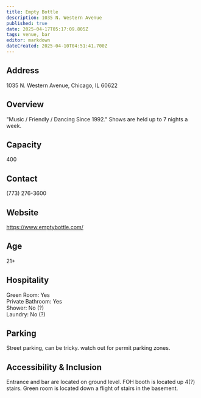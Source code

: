 ```yaml
---
title: Empty Bottle
description: 1035 N. Western Avenue
published: true
date: 2025-04-17T05:17:09.805Z
tags: venue, bar
editor: markdown
dateCreated: 2025-04-10T04:51:41.700Z
---
```


## Address

1035 N. Western Avenue, Chicago, IL 60622

## Overview

"Music / Friendly / Dancing Since 1992⁣." Shows are held up to 7 nights a week.

## Capacity

400

## Contact

(773) 276-3600

## Website

https://www.emptybottle.com/

## Age

21+

## Hospitality

Green Room: Yes  
Private Bathroom: Yes  
Shower: No (?)  
Laundry: No (?)

## Parking

Street parking, can be tricky.  watch out for permit parking zones. 

## Accessibility & Inclusion

Entrance and bar are located on ground level. FOH booth is located up 4(?) stairs.  Green room is located down a flight of stairs in the basement. 
